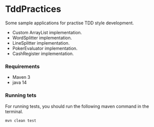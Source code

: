 # TddPractices

Some sample applications for practise TDD style development.

* Custom ArrayList implementation.
* WordSplitter implementation.
* LineSplitter implementation.
* PokerEvaluator implementation.
* CashRegister implementation.

### Requirements

* Maven 3
* java 14


### Running tets

For running tests, you should run the following maven command in the terminal.

`mvn clean test`

